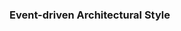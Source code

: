 <div id="title">

### Event-driven Architectural Style
</div>

<div id="body">

<include src="what/unit-inParent-asPanel.md" boilerplate />

</div>